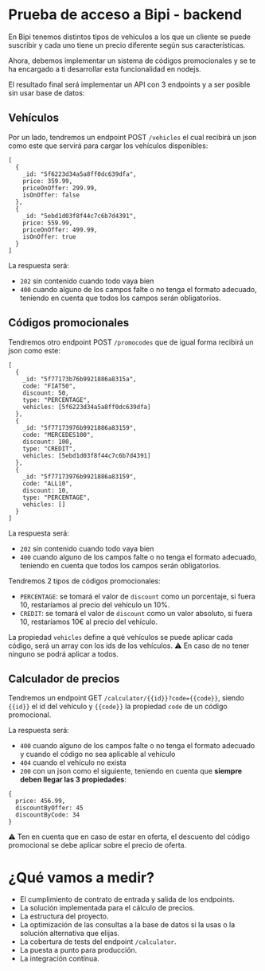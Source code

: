 # Prueba de acceso a Bipi - backend
En Bipi tenemos distintos tipos de vehículos a los que un cliente se puede suscribir y cada uno tiene un precio diferente según sus características.

Ahora, debemos implementar un sistema de códigos promocionales y se te ha encargado a ti desarrollar esta funcionalidad en nodejs.

El resultado final será implementar un API con 3 endpoints y a ser posible sin usar base de datos:

## Vehículos
Por un lado, tendremos un endpoint POST `/vehicles` el cual recibirá un json como este que servirá para cargar los vehículos disponibles:
```
[
  {
    _id: "5f6223d34a5a8ff0dc639dfa",
    price: 359.99,
    priceOnOffer: 299.99,
    isOnOffer: false
  },
  {
    _id: "5ebd1d03f8f44c7c6b7d4391",
    price: 559.99,
    priceOnOffer: 499.99,
    isOnOffer: true
  }
]
```
La respuesta será:
- `202` sin contenido cuando todo vaya bien
- `400` cuando alguno de los campos falte o no tenga el formato adecuado, teniendo en cuenta que todos los campos serán obligatorios.

## Códigos promocionales
Tendremos otro endpoint POST `/promocodes` que de igual forma recibirá un json como este:
```
[
  {
    _id: "5f77173b76b9921886a8315a",
    code: "FIAT50",
    discount: 50,
    type: "PERCENTAGE",
    vehicles: [5f6223d34a5a8ff0dc639dfa]
  },
  {
    _id: "5f77173976b9921886a83159",
    code: "MERCEDES100",
    discount: 100,
    type: "CREDIT",
    vehicles: [5ebd1d03f8f44c7c6b7d4391]
  },
  {
    _id: "5f77173976b9921886a83159",
    code: "ALL10",
    discount: 10,
    type: "PERCENTAGE",
    vehicles: []
  }
]
```
La respuesta será:
- `202` sin contenido cuando todo vaya bien
- `400` cuando alguno de los campos falte o no tenga el formato adecuado, teniendo en cuenta que todos los campos serán obligatorios.

Tendremos 2 tipos de códigos promocionales:
- `PERCENTAGE`: se tomará el valor de `discount` como un porcentaje, si fuera 10, restaríamos al precio del vehículo un 10%.
- `CREDIT`: se tomará el valor de `discount` como un valor absoluto, si fuera 10, restaríamos 10€ al precio del vehículo.

La propiedad `vehicles` define a qué vehículos se puede aplicar cada código, será un array con los ids de los vehículos. ⚠️ En caso de no tener ninguno se podrá aplicar a todos.

## Calculador de precios
Tendremos un endpoint GET `/calculator/{{id}}?code={{code}}`, siendo `{{id}}` el id del vehículo y `{{code}}` la propiedad `code` de un código promocional. 

La respuesta será:
- `400` cuando alguno de los campos falte o no tenga el formato adecuado y cuando el código no sea aplicable al vehículo
- `404` cuando el vehículo no exista
- `200` con un json como el siguiente, teniendo en cuenta que **siempre deben llegar las 3 propiedades**:
```
{
  price: 456.99,
  discountByOffer: 45
  discountByCode: 34
}
```
⚠️ Ten en cuenta que en caso de estar en oferta, el descuento del código promocional se debe aplicar sobre el precio de oferta.

# ¿Qué vamos a medir?
- El cumplimiento de contrato de entrada y salida de los endpoints.
- La solución implementada para el cálculo de precios.
- La estructura del proyecto.
- La optimización de las consultas a la base de datos si la usas o la solución alternativa que elijas.
- La cobertura de tests del endpoint `/calculator`.
- La puesta a punto para producción.
- La integración contínua.
